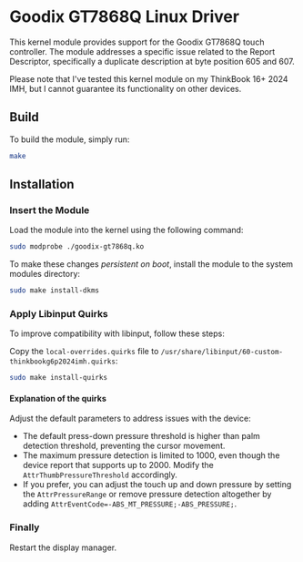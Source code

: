 # Goodix GT7868Q Linux Driver

This kernel module provides support for the Goodix GT7868Q touch controller. The module addresses a specific issue related to the Report Descriptor, specifically a duplicate description at byte position 605 and 607.

Please note that I've tested this kernel module on my ThinkBook 16+ 2024 IMH, but I cannot guarantee its functionality on other devices.

## Build

To build the module, simply run:

```bash
make
```

## Installation

### Insert the Module

Load the module into the kernel using the following command:

```bash
sudo modprobe ./goodix-gt7868q.ko
```

To make these changes _persistent on boot_, install the module to the system modules directory:

```bash
sudo make install-dkms
```

### Apply Libinput Quirks

To improve compatibility with libinput, follow these steps:

Copy the `local-overrides.quirks` file to `/usr/share/libinput/60-custom-thinkbookg6p2024imh.quirks`:

```bash
sudo make install-quirks
```

#### Explanation of the quirks

Adjust the default parameters to address issues with the device:

- The default press-down pressure threshold is higher than palm detection threshold, preventing the cursor movement.
- The maximum pressure detection is limited to 1000, even though the device report that supports up to 2000. Modify the `AttrThumbPressureThreshold` accordingly.
- If you prefer, you can adjust the touch up and down pressure by setting the `AttrPressureRange` or remove pressure detection altogether by adding `AttrEventCode=-ABS_MT_PRESSURE;-ABS_PRESSURE;`.

### Finally

Restart the display manager.
